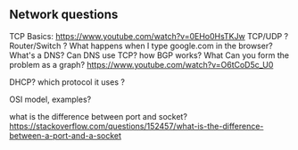 ## Network questions
TCP Basics:
https://www.youtube.com/watch?v=0EHo0HsTKJw
TCP/UDP ?
Router/Switch ?
What happens when I type google.com in the browser?
What's a DNS? 
Can DNS use TCP?
how BGP works? What Can you form the problem as a graph?
https://www.youtube.com/watch?v=O6tCoD5c_U0

DHCP? which protocol it uses ?

OSI model, examples?

what is the difference between port and socket?
https://stackoverflow.com/questions/152457/what-is-the-difference-between-a-port-and-a-socket

